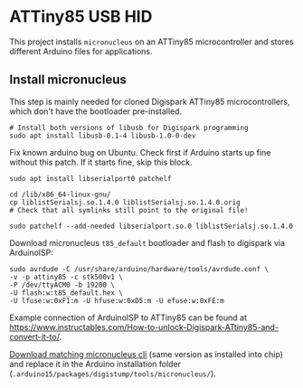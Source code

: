 # ATTiny85 USB HID

This project installs `micronucleus` on an ATTiny85 microcontroller and stores different Arduino files for applications.

## Install micronucleus

This step is mainly needed for cloned Digispark ATTiny85 microcontrollers, which don't have the bootloader pre-installed.

```shell
# Install both versions of libusb for Digispark programming
sudo apt install libusb-0.1-4 libusb-1.0-0-dev
```

Fix known arduino bug on Ubuntu. Check first if Arduino starts up fine without this patch. If it starts fine, skip this block.

```shell
sudo apt install libserialport0 patchelf

cd /lib/x86_64-linux-gnu/
cp liblistSerialsj.so.1.4.0 liblistSerialsj.so.1.4.0.orig
# Check that all symlinks still point to the original file!

sudo patchelf --add-needed libserialport.so.0 liblistSerialsj.so.1.4.0
```

Download micronucleus `t85_default` bootloader and flash to digispark via ArduinoISP:
```shell
sudo avrdude -C /usr/share/arduino/hardware/tools/avrdude.conf \
-v -p attiny85 -c stk500v1 \
-P /dev/ttyACM0 -b 19200 \
-U flash:w:t85_default.hex \
-U lfuse:w:0xF1:m -U hfuse:w:0xD5:m -U efuse:w:0xFE:m
```

Example connection of ArduinoISP to ATTiny85 can be found at https://www.instructables.com/How-to-unlock-Digispark-ATtiny85-and-convert-it-to/.

[Download matching micronucleus cli](https://github.com/micronucleus/micronucleus/releases) (same version as installed into chip) and replace it in the Arduino installation folder (`.arduino15/packages/digistump/tools/micronucleus/`).